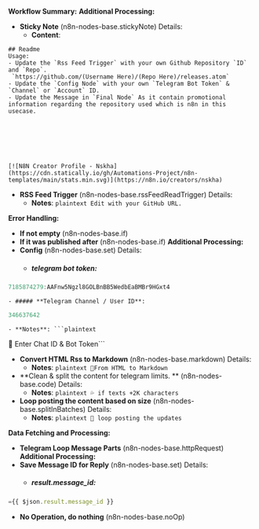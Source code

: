 **Workflow Summary:**
**Additional Processing:**
- **Sticky Note** (n8n-nodes-base.stickyNote)
  Details:
    - **Content**:
```plaintext
## Readme
Usage:
- Update the `Rss Feed Trigger` with your own Github Repository `ID` and `Repo`.
 `https://github.com/(Username Here)/(Repo Here)/releases.atom`
- Update the `Config Node` with your own `Telegram Bot Token` & `Channel` or `Account` ID.
- Update the Message in `Final Node` As it contain promotional information regarding the repository used which is n8n in this usecase.







[![N8N Creator Profile - Nskha](https://cdn.statically.io/gh/Automations-Project/n8n-templates/main/stats.min.svg)](https://n8n.io/creators/nskha)
``` 
- **RSS Feed Trigger** (n8n-nodes-base.rssFeedReadTrigger)
  Details:
    - **Notes**: ```plaintext
Edit with your GitHub URL.``` 

**Error Handling:**
- **If not empty** (n8n-nodes-base.if)
- **If it was published after** (n8n-nodes-base.if)
**Additional Processing:**
- **Config** (n8n-nodes-base.set)
  Details:
    - ##### **telegram bot token**:
```javascript
7185874279:AAFnw5Ngzl8GOLBnBB5WedbEaBMBr9HGxt4
```
    - ##### **Telegram Channel / User ID**:
```javascript
346637642
```
    - **Notes**: ```plaintext
🤖 Enter Chat ID & Bot Token``` 
- **Convert HTML Rss to Markdown** (n8n-nodes-base.markdown)
  Details:
    - **Notes**: ```plaintext
📝From HTML to Markdown``` 
- **Clean & split the content for telegram limits. ** (n8n-nodes-base.code)
  Details:
    - **Notes**: ```plaintext
💦 if texts +2K characters``` 
- **Loop posting the content based on size** (n8n-nodes-base.splitInBatches)
  Details:
    - **Notes**: ```plaintext
🤖 loop posting the updates``` 

**Data Fetching and Processing:**
- **Telegram Loop Message Parts** (n8n-nodes-base.httpRequest)
**Additional Processing:**
- **Save Message ID for Reply** (n8n-nodes-base.set)
  Details:
    - ##### **result.message_id**:
```javascript
={{ $json.result.message_id }}
```
- **No Operation, do nothing** (n8n-nodes-base.noOp)
